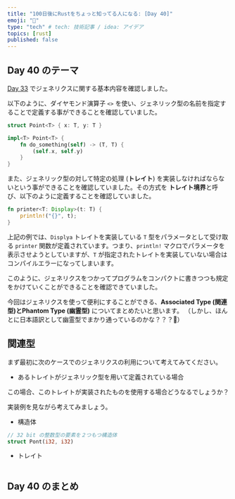 ```yaml
---
title: "100日後にRustをちょっと知ってる人になる: [Day 40]"
emoji: "🦀"
type: "tech" # tech: 技術記事 / idea: アイデア
topics: [rust]
published: false
---
```

## Day 40 のテーマ

[Day 33](https://zenn.dev/shinyay/articles/hello-rust-day033) でジェネリクスに関する基本内容を確認しました。

以下のように、ダイヤモンド演算子 `<>` を使い、ジェネリック型の名前を指定することで定義する事ができることを確認していました。

```rust
struct Point<T> { x: T, y: T }

impl<T> Point<T> {
    fn do_something(self) -> (T, T) {
        (self.x, self.y)
    }
}
```

また、ジェネリック型の対して特定の処理 (**トレイト**) を実装しなければならないという事ができることを確認していました。その方式を **トレイト境界**と呼び、以下のように定義することを確認していました。

```rust
fn printer<T: Display>(t: T) {
    println!("{}", t);
}
```

上記の例では、`Displya` トレイトを実装している `T` 型をパラメータとして受け取る `printer` 関数が定義されています。つまり、`println!` マクロでパラメータを表示させようとしていますが、`T` が指定されたトレイトを実装していない場合はコンパイルエラーになってしまいます。

このように、ジェネリクスをつかってプログラムをコンパクトに書きつつも規定をかけていくことができることを確認できていました。

今回はジェネリクスを使って便利にすることができる、**Associated Type (関連型)**と**Phantom Type (幽霊型)** についてまとめたいと思います。
（しかし、ほんとに日本語訳として幽霊型でまかり通っているのかな？？？🤔）

## 関連型

まず最初に次のケースでのジェネリクスの利用について考えてみてください。

- あるトレイトがジェネリック型を用いて定義されている場合

この場合、このトレイトが実装されたものを使用する場合どうなるでしょうか？

実装例を見ながら考えてみましょう。

- 構造体

```rust
// 32 bit の整数型の要素を２つもつ構造体
struct Pont(i32, i32)
```

- トレイト

```rust
```

## Day 40 のまとめ

